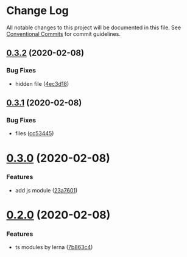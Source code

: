 # Change Log

All notable changes to this project will be documented in this file.
See [Conventional Commits](https://conventionalcommits.org) for commit guidelines.

## [0.3.2](https://github.com/echosoar/protpl/compare/v0.3.1...v0.3.2) (2020-02-08)


### Bug Fixes

* hidden file ([4ec3d18](https://github.com/echosoar/protpl/commit/4ec3d18d4c005ab2c71bf823ac1b11a0872d1a73))





## [0.3.1](https://github.com/echosoar/protpl/compare/v0.3.0...v0.3.1) (2020-02-08)


### Bug Fixes

* files ([cc53445](https://github.com/echosoar/protpl/commit/cc53445d78b9707d904806632d2c2e5307761fff))





# [0.3.0](https://github.com/echosoar/protpl/compare/v0.2.1...v0.3.0) (2020-02-08)


### Features

* add js module ([23a7601](https://github.com/echosoar/protpl/commit/23a76016a8ea3dff5f68d6e8ef7d350ea761290c))





# [0.2.0](https://github.com/echosoar/protpl/compare/v0.1.0...v0.2.0) (2020-02-08)


### Features

* ts modules by lerna ([7b863c4](https://github.com/echosoar/protpl/commit/7b863c4f81d3a34fe7b1c7fed399dd71cf878c11))
